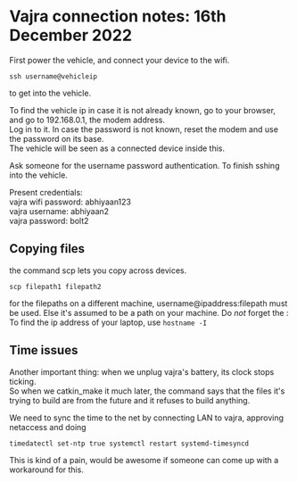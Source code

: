 # Vajra connection notes: 16th December 2022

First power the vehicle, and connect your device to the wifi.  

`ssh username@vehicleip`

to get into the vehicle.  

To find the vehicle ip in case it is not already known, go to your browser, and go to 192.168.0.1, the modem address.   
Log in to it. In case the password is not known, reset the modem and use the password on its base.  
The vehicle will be seen as a connected device inside this.  

Ask someone for the username password authentication. To finish sshing into the vehicle.  

Present credentials:  
vajra wifi password: abhiyaan123  
vajra username: abhiyaan2  
vajra password: bolt2  

## Copying files

the command scp lets you copy across devices.

`scp filepath1 filepath2`

for the filepaths on a different machine, username@ipaddress:filepath must be used. Else it's assumed to be a path on your machine. Do *not* forget the :  
To find the ip address of your laptop, use
`hostname -I`


## Time issues

Another important thing: when we unplug vajra's battery, its clock stops ticking.  
So when we catkin_make it much later, the command says that the files it's trying to build are from the future and it refuses to build anything.  

We need to sync the time to the net by connecting LAN to vajra, approving netaccess and doing  

`timedatectl set-ntp true
systemctl restart systemd-timesyncd`

This is kind of a pain, would be awesome if someone can come up with a workaround for this.  
